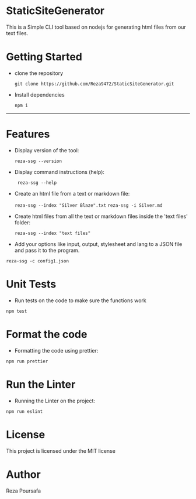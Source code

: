 # StaticSiteGenerator

This is a Simple CLI tool based on nodejs for generating html files from our text files.

# Getting Started

* clone the repository

  ``` git clone https://github.com/Reza9472/StaticSiteGenerator.git ```
* Install dependencies
  
  ``` npm i ```

-------------

# Features

* Display version of the tool:
 
  ```reza-ssg --version```
* Display command instructions (help):

  ``` reza-ssg --help```
* Create an html file from a text or markdown file:

  ``` reza-ssg --index "Silver Blaze".txt ```
  ``` reza-ssg -i Silver.md ```

* Create html files from all the text or markdown files inside the 'text files' folder:

  ``` reza-ssg --index "text files" ```
* Add your options like input, output, stylesheet and lang to a JSON file and pass it to the program.

``` reza-ssg -c config1.json ```

# Unit Tests

* Run tests on the code to make sure the functions work

``` npm test ```
# Format the code

* Formatting the code using prettier:

 ``` npm run prettier ```

# Run the Linter

* Running the Linter on the project:

 ``` npm run eslint ```
# License
This project is licensed under the MIT license

# Author

Reza Poursafa
